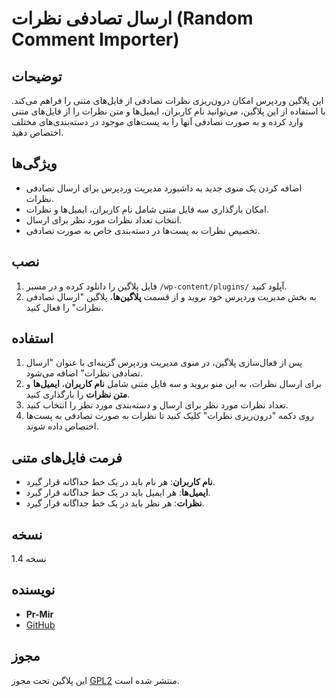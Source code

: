 # ارسال تصادفی نظرات (Random Comment Importer)

## توضیحات
این پلاگین وردپرس امکان درون‌ریزی نظرات تصادفی از فایل‌های متنی را فراهم می‌کند. با استفاده از این پلاگین، می‌توانید نام کاربران، ایمیل‌ها و متن نظرات را از فایل‌های متنی وارد کرده و به صورت تصادفی آنها را به پست‌های موجود در دسته‌بندی‌های مختلف اختصاص دهید.

## ویژگی‌ها
- اضافه کردن یک منوی جدید به داشبورد مدیریت وردپرس برای ارسال تصادفی نظرات.
- امکان بارگذاری سه فایل متنی شامل نام کاربران، ایمیل‌ها و نظرات.
- انتخاب تعداد نظرات مورد نظر برای ارسال.
- تخصیص نظرات به پست‌ها در دسته‌بندی خاص به صورت تصادفی.

## نصب
1. فایل پلاگین را دانلود کرده و در مسیر `/wp-content/plugins/` آپلود کنید.
2. به بخش مدیریت وردپرس خود بروید و از قسمت **پلاگین‌ها**، پلاگین "ارسال تصادفی نظرات" را فعال کنید.

## استفاده
1. پس از فعال‌سازی پلاگین، در منوی مدیریت وردپرس گزینه‌ای با عنوان "ارسال تصادفی نظرات" اضافه می‌شود.
2. برای ارسال نظرات، به این منو بروید و سه فایل متنی شامل **نام کاربران**، **ایمیل‌ها** و **متن نظرات** را بارگذاری کنید.
3. تعداد نظرات مورد نظر برای ارسال و دسته‌بندی مورد نظر را انتخاب کنید.
4. روی دکمه "درون‌ریزی نظرات" کلیک کنید تا نظرات به صورت تصادفی به پست‌ها اختصاص داده شوند.

## فرمت فایل‌های متنی
- **نام کاربران**: هر نام باید در یک خط جداگانه قرار گیرد.
- **ایمیل‌ها**: هر ایمیل باید در یک خط جداگانه قرار گیرد.
- **نظرات**: هر نظر باید در یک خط جداگانه قرار گیرد.

## نسخه
نسخه 1.4

## نویسنده
- **Pr-Mir**
- [GitHub](https://github.com/Scary-technologies)

## مجوز
این پلاگین تحت مجوز [GPL2](https://www.gnu.org/licenses/gpl-2.0.html) منتشر شده است.

